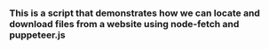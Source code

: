 ### This is a script that demonstrates how we can locate and download files from a website using node-fetch and puppeteer.js
